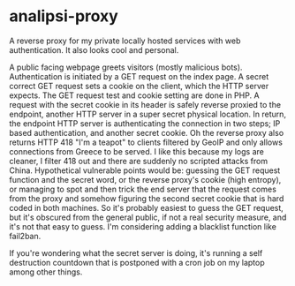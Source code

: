 # analipsi-proxy
 A reverse proxy for my private locally hosted services with web authentication. It also looks cool and personal.

A public facing webpage greets visitors (mostly malicious bots). Authentication is initiated by a GET request on the index page.
A secret correct GET request sets a cookie on the client, which the HTTP server expects. The GET request test and cookie setting are done in PHP.
A request with the secret cookie in its header is safely reverse proxied to the endpoint, another HTTP server in a super secret physical location.
In return, the endpoint HTTP server is authenticating the connection in two steps; IP based authentication, and another secret cookie.
Oh the reverse proxy also returns HTTP 418 "I'm a teapot" to clients filtered by GeoIP and only allows connections from Greece to be served.
I like this because my logs are cleaner, I filter 418 out and there are suddenly no scripted attacks from China.
Hypothetical vulnerable points would be: guessing the GET request function and the secret word, or the reverse proxy's cookie (high entropy),
or managing to spot and then trick the end server that the request comes from the proxy and somehow figuring the second secret cookie that is hard coded in both machines.
So it's probably easiest to guess the GET request, but it's obscured from the general public, if not a real security measure, and it's not that easy to guess. I'm considering adding a blacklist function like fail2ban.

If you're wondering what the secret server is doing, it's running a self destruction countdown that is postponed with a cron job on my laptop among other things.